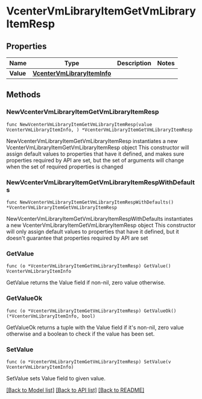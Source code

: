 # VcenterVmLibraryItemGetVmLibraryItemResp

## Properties

Name | Type | Description | Notes
------------ | ------------- | ------------- | -------------
**Value** | [**VcenterVmLibraryItemInfo**](VcenterVmLibraryItemInfo.md) |  | 

## Methods

### NewVcenterVmLibraryItemGetVmLibraryItemResp

`func NewVcenterVmLibraryItemGetVmLibraryItemResp(value VcenterVmLibraryItemInfo, ) *VcenterVmLibraryItemGetVmLibraryItemResp`

NewVcenterVmLibraryItemGetVmLibraryItemResp instantiates a new VcenterVmLibraryItemGetVmLibraryItemResp object
This constructor will assign default values to properties that have it defined,
and makes sure properties required by API are set, but the set of arguments
will change when the set of required properties is changed

### NewVcenterVmLibraryItemGetVmLibraryItemRespWithDefaults

`func NewVcenterVmLibraryItemGetVmLibraryItemRespWithDefaults() *VcenterVmLibraryItemGetVmLibraryItemResp`

NewVcenterVmLibraryItemGetVmLibraryItemRespWithDefaults instantiates a new VcenterVmLibraryItemGetVmLibraryItemResp object
This constructor will only assign default values to properties that have it defined,
but it doesn't guarantee that properties required by API are set

### GetValue

`func (o *VcenterVmLibraryItemGetVmLibraryItemResp) GetValue() VcenterVmLibraryItemInfo`

GetValue returns the Value field if non-nil, zero value otherwise.

### GetValueOk

`func (o *VcenterVmLibraryItemGetVmLibraryItemResp) GetValueOk() (*VcenterVmLibraryItemInfo, bool)`

GetValueOk returns a tuple with the Value field if it's non-nil, zero value otherwise
and a boolean to check if the value has been set.

### SetValue

`func (o *VcenterVmLibraryItemGetVmLibraryItemResp) SetValue(v VcenterVmLibraryItemInfo)`

SetValue sets Value field to given value.



[[Back to Model list]](../README.md#documentation-for-models) [[Back to API list]](../README.md#documentation-for-api-endpoints) [[Back to README]](../README.md)



